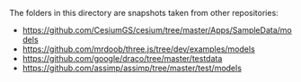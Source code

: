 The folders in this directory are snapshots taken from other repositories:
* https://github.com/CesiumGS/cesium/tree/master/Apps/SampleData/models
* https://github.com/mrdoob/three.js/tree/dev/examples/models 
* https://github.com/google/draco/tree/master/testdata
* https://github.com/assimp/assimp/tree/master/test/models 
